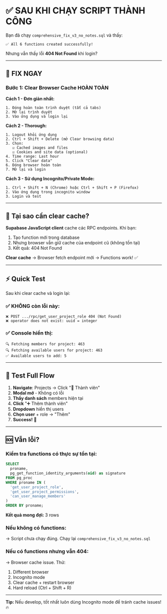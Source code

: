 # ✅ SAU KHI CHẠY SCRIPT THÀNH CÔNG

Bạn đã chạy `comprehensive_fix_v3_no_notes.sql` và thấy:
```
✅ All 6 functions created successfully!
```

Nhưng vẫn thấy lỗi **404 Not Found** khi login?

---

## 🔧 FIX NGAY

### Bước 1: Clear Browser Cache HOÀN TOÀN

**Cách 1 - Đơn giản nhất:**
```
1. Đóng hoàn toàn trình duyệt (tất cả tabs)
2. Mở lại trình duyệt
3. Vào ứng dụng và login lại
```

**Cách 2 - Thorough:**
```
1. Logout khỏi ứng dụng
2. Ctrl + Shift + Delete (mở Clear browsing data)
3. Chọn:
   ☑️ Cached images and files
   ☑️ Cookies and site data (optional)
4. Time range: Last hour
5. Click "Clear data"
6. Đóng browser hoàn toàn
7. Mở lại và login
```

**Cách 3 - Sử dụng Incognito/Private Mode:**
```
1. Ctrl + Shift + N (Chrome) hoặc Ctrl + Shift + P (Firefox)
2. Vào ứng dụng trong incognito window
3. Login và test
```

---

## 🎯 Tại sao cần clear cache?

**Supabase JavaScript client** cache các RPC endpoints. Khi bạn:
1. Tạo function mới trong database
2. Nhưng browser vẫn giữ cache của endpoint cũ (không tồn tại)
3. Kết quả: 404 Not Found

**Clear cache** → Browser fetch endpoint mới → Functions work! ✅

---

## ⚡ Quick Test

Sau khi clear cache và login lại:

### ✅ KHÔNG còn lỗi này:
```
❌ POST .../rpc/get_user_project_role 404 (Not Found)
❌ operator does not exist: uuid = integer
```

### ✅ Console hiển thị:
```
🔍 Fetching members for project: 463
🔍 Fetching available users for project: 463
✅ Available users to add: 5
```

---

## 🧪 Test Full Flow

1. **Navigate**: Projects → Click "👥 Thành viên"
2. **Modal mở** - Không có lỗi
3. **Thấy danh sách** members hiện tại
4. **Click** "➕ Thêm thành viên"
5. **Dropdown** hiển thị users
6. **Chọn user** + role → "Thêm"
7. **Success!** 🎉

---

## 🆘 Vẫn lỗi?

### Kiểm tra functions có thực sự tồn tại:

```sql
SELECT
  proname,
  pg_get_function_identity_arguments(oid) as signature
FROM pg_proc
WHERE proname IN (
  'get_user_project_role',
  'get_user_project_permissions',
  'can_user_manage_members'
)
ORDER BY proname;
```

**Kết quả mong đợi:** 3 rows

### Nếu không có functions:

→ Script chưa chạy đúng. Chạy lại `comprehensive_fix_v3_no_notes.sql`

### Nếu có functions nhưng vẫn 404:

→ Browser cache issue. Thử:
1. Different browser
2. Incognito mode
3. Clear cache + restart browser
4. Hard reload (Ctrl + Shift + R)

---

**Tip:** Nếu develop, tốt nhất luôn dùng Incognito mode để tránh cache issues! 🔥
